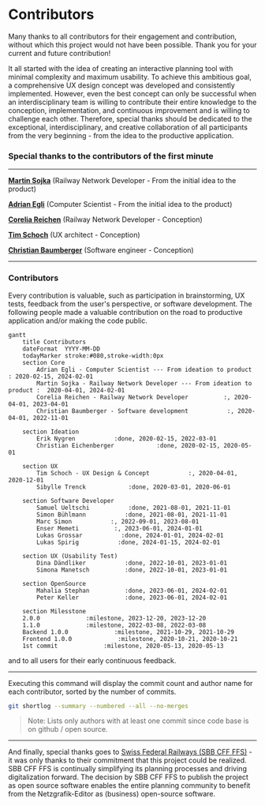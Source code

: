 # Contributors

Many thanks to all contributors for their engagement and contribution, without which this project
would not have been possible. Thank you for your current and future contribution!

It all started with the idea of creating an interactive planning tool with minimal complexity and
maximum usability. To achieve this ambitious goal, a comprehensive UX design concept was developed
and consistently implemented. However, even the best concept can only be successful when an
interdisciplinary team is willing to contribute their entire knowledge to the conception,
implementation, and continuous improvement and is willing to challenge each other. Therefore,
special thanks should be dedicated to the exceptional, interdisciplinary, and creative collaboration
of all participants from the very beginning - from the idea to the productive application.

### Special thanks to the contributors of the first minute

---

**[Martin Sojka](https://www.linkedin.com/in/martin-sojka-360229143)** (Railway Network Developer - From the initial idea to the product)

**[Adrian Egli](https://github.com/aiAdrian)** (Computer Scientist - From the initial idea to the product)

**[Corelia Reichen](https://www.linkedin.com/in/corelia-reichen-b4237227)** (Railway Network Developer - Conception)

**[Tim Schoch](https://timschoch.com/)** (UX architect - Conception)

**[Christian Baumberger](https://github.com/christianbaumberger)** (Software engineer - Conception)

---

### Contributors

Every contribution is valuable, such as participation in brainstorming, UX tests, feedback from the
user's perspective, or software development. The following people made a valuable contribution on
the road to productive application and/or making the code public.

```mermaid
gantt
    title Contributors
    dateFormat  YYYY-MM-DD
    todayMarker stroke:#080,stroke-width:0px
    section Core
        Adrian Egli - Computer Scientist --- From ideation to product          : 2020-02-15, 2024-02-01
        Martin Sojka - Railway Network Developer --- From ideation to product :  2020-04-01, 2024-02-01
        Corelia Reichen - Railway Network Developer          :, 2020-04-01, 2023-04-01
        Christian Baumberger - Software development           :, 2020-04-01, 2022-11-01
    
    section Ideation 
        Erik Nygren           :done, 2020-02-15, 2022-03-01
        Christian Eichenberger            :done, 2020-02-15, 2020-05-01
    
    section UX 
        Tim Schoch - UX Design & Concept           :, 2020-04-01, 2020-12-01
        Sibylle Trenck            :done, 2020-03-01, 2020-06-01 

    section Software Developer
        Samuel Ueltschi           :done, 2021-08-01, 2021-11-01
        Simon Bühlmann           :done, 2021-08-01, 2021-11-01
        Marc Simon           :, 2022-09-01, 2023-08-01
        Enser Memeti          :, 2023-06-01, 2024-01-01
        Lukas Grossar           :done, 2024-01-01, 2024-02-01
        Lukas Spirig           :done, 2024-01-15, 2024-02-01

    section UX (Usability Test)
        Dina Dändliker           :done, 2022-10-01, 2023-01-01
        Simona Manetsch          :done, 2022-10-01, 2023-01-01  
    
    section OpenSource
        Mahalia Stephan          :done, 2023-06-01, 2024-02-01
        Peter Keller             :done, 2023-06-01, 2024-02-01
        
    section Milesstone
    2.0.0             :milestone, 2023-12-20, 2023-12-20
    1.1.0             :milestone, 2022-03-08, 2022-03-08
    Backend 1.0.0             :milestone, 2021-10-29, 2021-10-29
    Frontend 1.0.0             :milestone, 2020-10-21, 2020-10-21
    1st commit             :milestone, 2020-05-13, 2020-05-13
```

and to all users for their early continuous feedback.

---

Executing this command will display the commit count and author name for each contributor, sorted by
the number of commits.

```bash
git shortlog --summary --numbered --all --no-merges
```

> Note: Lists only authors with at least one commit since code base is on github / open source.

---

And finally, special thanks goes to [Swiss Federal Railways (SBB CFF FFS)](https://www.sbb.ch) - it
was only thanks to their commitment that this project could be realized. SBB CFF FFS is continually
simplifying its planning processes and driving digitalization forward. The decision by SBB CFF FFS
to publish the project as open source software enables the entire planning community to benefit from
the Netzgrafik-Editor as (business) open-source software.
